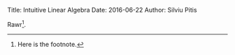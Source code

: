 Title: Intuitive Linear Algebra
Date: 2016-06-22
Author: Silviu Pitis

Rawr[^1].

[^1]: Here is the footnote.
